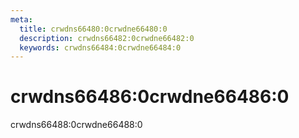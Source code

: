 ```yaml
---
meta:
  title: crwdns66480:0crwdne66480:0
  description: crwdns66482:0crwdne66482:0
  keywords: crwdns66484:0crwdne66484:0
---
```


# crwdns66486:0crwdne66486:0
crwdns66488:0crwdne66488:0

<entry-ad />

<backmatter />
